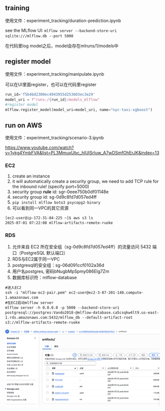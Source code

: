 
## training
使用文件：experiment_tracking/duration-prediction.ipynb

see the MLflow UI: ```mlflow server --backend-store-uri sqlite:///mlflow.db --port 5000```

在代码里log model之后，model会存在mlruns/1/models中

## register model
使用文件：experiment_tracking/manipulate.ipynb


可以在UI里面register，也可以在代码里register
```python
run_id='f5b4bd2300ec4943955d253603ec3e29'
model_uri = f"runs:/{run_id}/models_mlflow"
#register model
mlflow.register_model(model_uri=model_uri, name="nyc-taxi-xgboost")
```

## run on AWS
使用文件：experiment_tracking/scenario-3.ipynb

https://www.youtube.com/watch?v=1ykg4YmbFVA&list=PL3MmuxUbc_hIUISrluw_A7wDSmfOhErJK&index=13

### EC2
1. create an instance
2. it will automatically create a security group, we need to add TCP rule for the inbound rule! (specify port=5000) 
3. security group **rule** id: sgr-0eee750b0df01148e
4. security group id: sg-0d9c8fd7d057ed4ff
5. ```pip install mlflow boto3 psycopg2-binary```
6. 可以看到同一VPC的其它资源
```shell
[ec2-user@ip-172-31-84-225 ~]$ aws s3 ls
2025-07-01 07:22:08 mlflow-artifacts-remote-ruoke
```

### RDS
1. 允许来自 EC2 所在安全组（sg-0d9c8fd7d057ed4ff）的流量访问 5432 端口（PostgreSQL 默认端口）
2. RDS与EC2属于同一VPC
3. postgresql的安全组：sg-06d091ccf0102a36d
4. 用户名postgres, 密码bNugbMpSpmy086EIg7Zm
5. 数据库标识符：mlflow-database

```shell
#进入EC2
ssh -i "mlflow-ec2-pair.pem" ec2-user@ec2-3-87-201-140.compute-1.amazonaws.com
#在EC2启动mlflow server
mlflow server -h 0.0.0.0 -p 5000 --backend-store-uri postgresql://postgres:Vando2018-@mlflow-database.ca5csqkw4lt9.us-east-1.rds.amazonaws.com:5432/mlflow_db --default-artifact-root s3://mlflow-artifacts-remote-ruoke
```

![s3](./image/image.png)